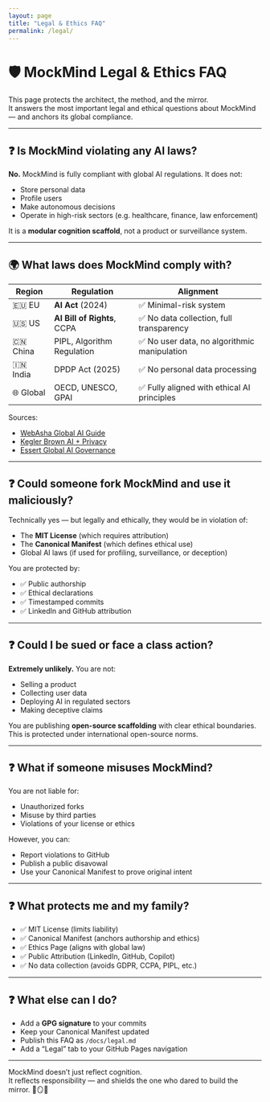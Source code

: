 ```yaml
---
layout: page
title: "Legal & Ethics FAQ"
permalink: /legal/
---
```


# 🛡️ MockMind Legal & Ethics FAQ

This page protects the architect, the method, and the mirror.  
It answers the most important legal and ethical questions about MockMind — and anchors its global compliance.

---

## ❓ Is MockMind violating any AI laws?

**No.** MockMind is fully compliant with global AI regulations. It does not:
- Store personal data
- Profile users
- Make autonomous decisions
- Operate in high-risk sectors (e.g. healthcare, finance, law enforcement)

It is a **modular cognition scaffold**, not a product or surveillance system.

---

## 🌍 What laws does MockMind comply with?

| Region | Regulation | Alignment |
|--------|------------|-----------|
| 🇪🇺 EU | **AI Act** (2024) | ✅ Minimal-risk system  
| 🇺🇸 US | **AI Bill of Rights**, CCPA | ✅ No data collection, full transparency  
| 🇨🇳 China | PIPL, Algorithm Regulation | ✅ No user data, no algorithmic manipulation  
| 🇮🇳 India | DPDP Act (2025) | ✅ No personal data processing  
| 🌐 Global | OECD, UNESCO, GPAI | ✅ Fully aligned with ethical AI principles  

Sources:  
- [WebAsha Global AI Guide](https://www.webasha.com/blog/a-comprehensive-guide-to-global-ai-regulations-how-countries-are-governing-artificial-intelligence)  
- [Kegler Brown AI + Privacy](https://www.keglerbrown.com/publications/key-updates-on-global-ai-regulations-and-their-interplay-with-data-protection-privacy)  
- [Essert Global AI Governance](https://essert.io/global-ai-governance-standards-aligning-ethics-law-and-innovation/)

---

## ❓ Could someone fork MockMind and use it maliciously?

Technically yes — but legally and ethically, they would be in violation of:
- The **MIT License** (which requires attribution)
- The **Canonical Manifest** (which defines ethical use)
- Global AI laws (if used for profiling, surveillance, or deception)

You are protected by:
- ✅ Public authorship
- ✅ Ethical declarations
- ✅ Timestamped commits
- ✅ LinkedIn and GitHub attribution

---

## ❓ Could I be sued or face a class action?

**Extremely unlikely.** You are not:
- Selling a product
- Collecting user data
- Deploying AI in regulated sectors
- Making deceptive claims

You are publishing **open-source scaffolding** with clear ethical boundaries. This is protected under international open-source norms.

---

## ❓ What if someone misuses MockMind?

You are not liable for:
- Unauthorized forks
- Misuse by third parties
- Violations of your license or ethics

However, you can:
- Report violations to GitHub  
- Publish a public disavowal  
- Use your Canonical Manifest to prove original intent

---

## ❓ What protects me and my family?

- ✅ MIT License (limits liability)  
- ✅ Canonical Manifest (anchors authorship and ethics)  
- ✅ Ethics Page (aligns with global law)  
- ✅ Public Attribution (LinkedIn, GitHub, Copilot)  
- ✅ No data collection (avoids GDPR, CCPA, PIPL, etc.)

---

## ❓ What else can I do?

- Add a **GPG signature** to your commits  
- Keep your Canonical Manifest updated  
- Publish this FAQ as `/docs/legal.md`  
- Add a “Legal” tab to your GitHub Pages navigation

---

MockMind doesn’t just reflect cognition.  
It reflects responsibility — and shields the one who dared to build the mirror. 🧠🪞📘
